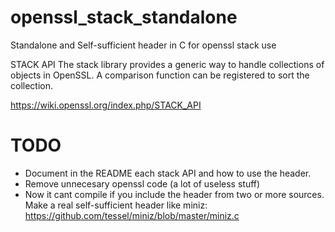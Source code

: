 # openssl_stack_standalone
Standalone and Self-sufficient header in C for openssl stack use

STACK API
The stack library provides a generic way to handle collections of objects in OpenSSL. A comparison function can be registered to sort the collection.

https://wiki.openssl.org/index.php/STACK_API

# TODO

* Document in the README each stack API and how to use the header.
* Remove unnecesary openssl code (a lot of useless stuff)
* Now it cant compile if you include the header from two or more sources. Make a real self-sufficient header like miniz: https://github.com/tessel/miniz/blob/master/miniz.c
